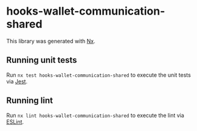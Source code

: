 # hooks-wallet-communication-shared

This library was generated with [Nx](https://nx.dev).

## Running unit tests

Run `nx test hooks-wallet-communication-shared` to execute the unit tests via [Jest](https://jestjs.io).

## Running lint

Run `nx lint hooks-wallet-communication-shared` to execute the lint via [ESLint](https://eslint.org/).
